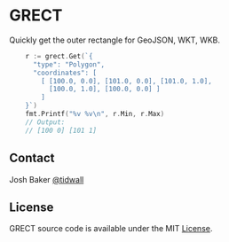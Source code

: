 GRECT
====

Quickly get the outer rectangle for GeoJSON, WKT, WKB.

```go
	r := grect.Get(`{
      "type": "Polygon",
      "coordinates": [
        [ [100.0, 0.0], [101.0, 0.0], [101.0, 1.0],
          [100.0, 1.0], [100.0, 0.0] ]
        ]
    }`)
	fmt.Printf("%v %v\n", r.Min, r.Max)
	// Output:
	// [100 0] [101 1]
```

## Contact
Josh Baker [@tidwall](http://twitter.com/tidwall)

## License

GRECT source code is available under the MIT [License](/LICENSE).

